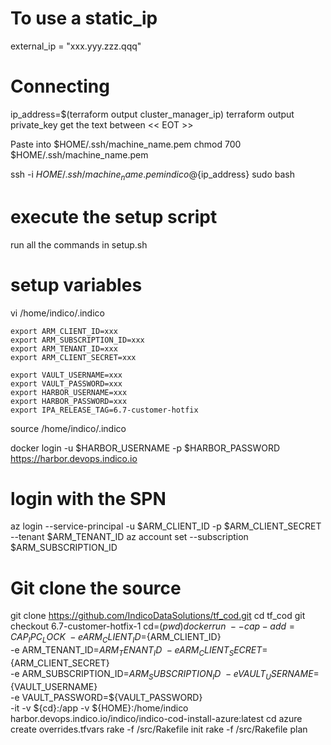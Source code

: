 
# To use a static_ip

external_ip = "xxx.yyy.zzz.qqq"

# Connecting

ip_address=$(terraform output cluster_manager_ip)
terraform output private_key
get the text between << EOT >>

Paste into $HOME/.ssh/machine_name.pem
chmod 700 $HOME/.ssh/machine_name.pem

ssh -i $HOME/.ssh/machine_name.pem indico@${ip_address}
sudo bash

# execute the setup script
run all the commands in setup.sh

# setup variables
vi /home/indico/.indico

```
export ARM_CLIENT_ID=xxx
export ARM_SUBSCRIPTION_ID=xxx
export ARM_TENANT_ID=xxx
export ARM_CLIENT_SECRET=xxx

export VAULT_USERNAME=xxx
export VAULT_PASSWORD=xxx
export HARBOR_USERNAME=xxx
export HARBOR_PASSWORD=xxx
export IPA_RELEASE_TAG=6.7-customer-hotfix
```

source /home/indico/.indico

docker login -u $HARBOR_USERNAME -p $HARBOR_PASSWORD https://harbor.devops.indico.io

# login with the SPN
az login --service-principal -u $ARM_CLIENT_ID -p $ARM_CLIENT_SECRET --tenant $ARM_TENANT_ID
az account set --subscription $ARM_SUBSCRIPTION_ID

# Git clone the source
git clone https://github.com/IndicoDataSolutions/tf_cod.git
cd tf_cod
git checkout 6.7-customer-hotfix-1
cd=$(pwd)
docker run \
  --cap-add=CAP_IPC_LOCK \
  -e ARM_CLIENT_ID=${ARM_CLIENT_ID} \
  -e ARM_TENANT_ID=${ARM_TENANT_ID} \
  -e ARM_CLIENT_SECRET=${ARM_CLIENT_SECRET} \
  -e ARM_SUBSCRIPTION_ID=${ARM_SUBSCRIPTION_ID} \
  -e VAULT_USERNAME=${VAULT_USERNAME} \
  -e VAULT_PASSWORD=${VAULT_PASSWORD} \
  -it -v ${cd}:/app -v ${HOME}:/home/indico harbor.devops.indico.io/indico/indico-cod-install-azure:latest
  cd azure
  create overrides.tfvars
  rake -f /src/Rakefile init
  rake -f /src/Rakefile plan
